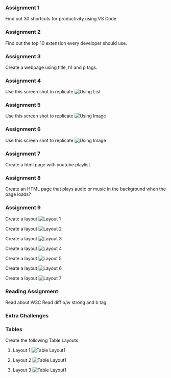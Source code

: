 ### Assignment 1

Find out 30 shortcuts for productivity using VS Code

### Assignment 2

Find out the top 10 extension every developer should use.

### Assignment 3

Create a webpage using title, h1 and p tags.

### Assignment 4

Use this screen shot to replicate
![Using List](/Assets/chapter3_list_assignment.png)

### Assignment 5

Use this screen shot to replicate
![Using Image](/Assets/chapter5_Images.png)

### Assignment 6

Use this screen shot to replicate
![Using Image](/Assets/chapter7.png)

### Assignment 7
Create a html page with youtube playlist.

### Assignment 8
Create an HTML page that plays audio or music in the background when the page loads?

### Assignment 9

Create a layout
![Layout 1](/Assets/layouts/Invitation.JPG)

Create a layout
![Layout 2](/Assets/layouts/Landing-Page.JPG)

Create a layout
![Layout 3](/Assets/layouts/Layout-1.JPG)

Create a layout
![Layout 4](/Assets/layouts/Layout-2.JPG)

Create a layout
![Layout 5](/Assets/layouts/Layout-3.JPG)

Create a layout
![Layout 6](/Assets/layouts/Layout-4.JPG)

Create a layout
![Layout 7](/Assets/layouts/Layout-5.JPG)




### Reading Assignment

Read about W3C
Read diff b/w strong and b tag.

### Extra Challenges

### Tables
Create the following Table Layouts

1.  Layout 1
![Table Layout1](/Assets/tables_layout/Layout_1.png)

2.  Layout 2
![Table Layout1](/Assets/tables_layout/Layout_2.png)

3.  Layout 3
![Table Layout1](/Assets/tables_layout/Layout_3.png)



